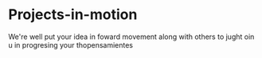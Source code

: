 # Projects-in-motion
We're well put your idea in foward movement along with others to jught oin u in progresing your thopensamientes
